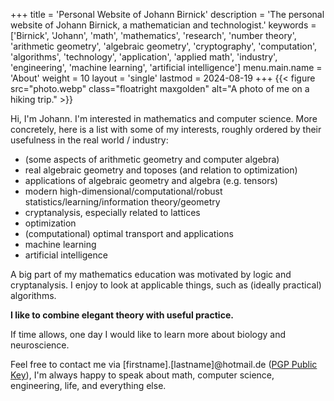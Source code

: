 +++
title = 'Personal Website of Johann Birnick'
description = 'The personal website of Johann Birnick, a mathematician and technologist.'
keywords = ['Birnick', 'Johann', 'math', 'mathematics', 'research', 'number theory', 'arithmetic geometry', 'algebraic geometry', 'cryptography', 'computation', 'algorithms', 'technology', 'application', 'applied math', 'industry', 'engineering', 'machine learning', 'artificial intelligence']
menu.main.name = 'About'
weight = 10
layout = 'single'
lastmod = 2024-08-19
+++
{{< figure src="photo.webp" class="floatright maxgolden" alt="A photo of me on a hiking trip." >}}

Hi, I'm Johann.
I'm interested in mathematics and computer science.
More concretely, here is a list with some of my interests, roughly ordered by their usefulness in the real world / industry:

- (some aspects of arithmetic geometry and computer algebra)
- real algebraic geometry and toposes (and relation to optimization)
- applications of algebraic geometry and algebra (e.g. tensors)
- modern high-dimensional/computational/robust statistics/learning/information theory/geometry
- cryptanalysis, especially related to lattices
- optimization
- (computational) optimal transport and applications
- machine learning
- artificial intelligence

A big part of my mathematics education was motivated by logic and cryptanalysis.
I enjoy to look at applicable things, such as (ideally practical) algorithms.

**I like to combine elegant theory with useful practice.**

If time allows, one day I would like to learn more about biology and neuroscience.

Feel free to contact me via \[firstname\].\[lastname\]@hotmail.de ([PGP Public Key](pgp-public-key.asc)), I'm always happy to speak about math, computer science, engineering, life, and everything else.
